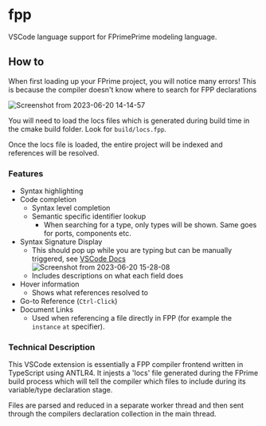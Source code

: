 # fpp

VSCode language support for FPrimePrime modeling language.

## How to

When first loading up your FPrime project, you will notice
many errors! This is because the compiler doesn't know
where to search for FPP declarations

![Screenshot from 2023-06-20 14-14-57](https://github.com/Kronos3/vscode-fpp/assets/15131751/82d0f80b-5885-4fab-808c-cb04c6ef2344)

You will need to load the locs files which is generated during build time
in the cmake build folder. Look for `build/locs.fpp`.

Once the locs file is loaded, the entire project will be indexed and references
will be resolved.

### Features

- Syntax highlighting
- Code completion
  - Syntax level completion
  - Semantic specific identifier lookup
    - When searching for a type, only types will be shown. Same goes for ports, components etc.
- Syntax Signature Display
  - This should pop up while you are typing but can be manually triggered, see [VSCode Docs](https://code.visualstudio.com/docs/typescript/typescript-editing#_signature-help)
  ![Screenshot from 2023-06-20 15-28-08](https://github.com/Kronos3/vscode-fpp/assets/15131751/2826cbc3-80d0-404c-8505-9542ea28d2c2)
  - Includes descriptions on what each field does
- Hover information
  - Shows what references resolved to
- Go-to Reference (`Ctrl-Click`)
- Document Links
  - Used when referencing a file directly in FPP (for example the `instance` `at` specifier).

### Technical Description

This VSCode extension is essentially a FPP compiler frontend
written in TypeScript using ANTLR4. It injests a 'locs' file
generated during the FPrime build process which will tell the
compiler which files to include during its variable/type declaration
stage.

Files are parsed and reduced in a separate worker thread and then
sent through the compilers declaration collection in the main thread.

